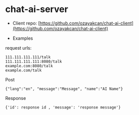 # chat-ai-server

- Client repo: [https://github.com/ozayakcan/chat-ai-client](https://github.com/ozayakcan/chat-ai-client)


- Examples

request urls:
```
111.111.111.111/talk
111.111.111.111:8080/talk
example.com:8080/talk
example.com/talk
```

Post
```
{"lang":"en", "message":"Message", "name":"AI Name"}
```

Response
```
{'id': response id , 'message': 'response message'}
```
